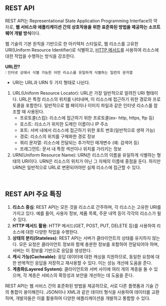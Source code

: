 REST API
---
REST API는 Representational State Application Programming Interface의 약자로, **웹 서비스와 애플리케이션 간의 상호작용을 위한 표준화된 방법을 제공하는 소프트웨어 개발 방식**이다.

웹 기술의 기본 원칙을 기반으로 한 아키텍처 스타일로, 웹 리소스를 고유한 URI(Uniform Resource Identifier)로 식별하고, [HTTP 메서드](https://github.com/bfmeef/TIL/blob/main/Django/230805%20HTTP%20%EB%A9%94%EC%84%9C%EB%93%9C%EC%99%80%20%EC%83%81%ED%83%9C%EC%BD%94%EB%93%9C.md)를 사용하여 리소스에 대한 작업을 수행하는 방식을 강조한다.

**URL란?** <br>
: ``인터넷 상에서 식별 가능한 어떤 리소스를 유일하게 식별하는 일련의 문자열``
- URI는 URL과 URN 두 가지 형태로 나뉜다.

1. URL(Uniform Resource Locator): URL은 가장 일반적으로 알려진 URI 형태이다. URL은 특정 리소스의 위치를 나타내며, 이 리소스에 접근하기 위한 경로와 프로토콜을 포함한다. 일반적으로 웹 페이지나 이미지 파일과 같은 인터넷 리소스를 참조할 때 사용된다.
    - 프로토콜(스킴): 리소스에 접근하기 위한 프로토콜(ex- http, https, ftp 등)
    - 호스트: 리소스가 위치한 도메인 이름이나 IP 주소
    - 포트: 서버 내에서 리소스에 접근하기 위한 포트 번호(일반적으로 생략 가능)
    - 경로: 리소스의 위치를 구체화한 경로 정보
    - 쿼리 문자열: 리소스에 전달되는 추가적인 매개변수 (예: 검색어 등)
    - 프래그먼트: 문서 내 특정 섹션이나 위치를 가리키는 정보
2. URN(Uniform Resource Name): URN은 리소스의 이름을 유일하게 식별하는 형태의 URI이다. URN은 리소스의 위치가 아닌 그 자체의 이름에 중점을 둔다. 하지만 URN은 일반적으로 URL로 변환되어야만 실제 리소스에 접근할 수 있다.


<br>

REST API 주요 특징
---
1. **리소스 중심**: REST API는 모든 것을 리소스로 간주하며, 각 리소스는 고유한 URI를 가지고 있다. 예를 들어, 사용자 정보, 제품 목록, 주문 내역 등이 각각의 리소스가 될 수 있다.
2. **HTTP 메서드 활용**: HTTP 메서드(GET, POST, PUT, DELETE 등)를 사용하여 리소스에 대한 다양한 작업을 수행한다.
3. **상태의 분리(Stateless)**: REST API는 서버가 클라이언트의 상태를 유지하지 않는다. 모든 요청은 클라이언트 정보와 함께 충분한 정보를 포함하여 전달되어야 하며, 서버는 이 정보를 기반으로 응답을 생성한다.
4. **캐시 가능(Cacheable)**: 응답 데이터에 대한 캐싱을 지원하므로, 동일한 요청에 대한 반복적인 응답을 저장하고 재사용할 수 있다. 이는 성능 개선에 도움을 준다.
5. **계층화(Layered System)**: 클라이언트와 서버 사이에 여러 개의 계층을 둘 수 있으며, 각 계층은 서비스의 확장성과 보안을 개선하는 데 도움을 준다.

REST API는 웹 서비스 간의 표준화된 방법을 제공하므로, 서로 다른 플랫폼과 기술 간의 통합이 용이해진다. JSON이나 XML과 같은 데이터 형식을 사용하여 데이터를 교환하며, 개발자들은 이를 활용하여 다양한 애플리케이션을 개발하고 통합할 수 있다.
